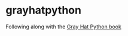 # grayhatpython
Following along with the [Gray Hat Python book](https://www.nostarch.com/ghpython.htm)
